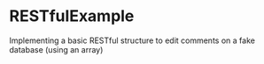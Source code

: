 # RESTfulExample

Implementing a basic RESTful structure to edit comments on a fake database (using an array)